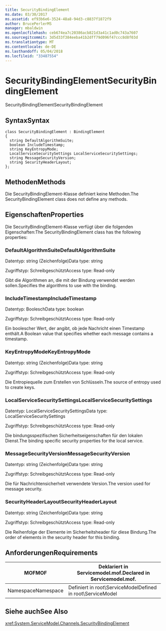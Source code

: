 ```yaml
---
title: SecurityBindingElement
ms.date: 03/30/2017
ms.assetid: ef93b6e6-3524-48a8-94d3-c8837f1872f9
author: BrucePerlerMS
manager: mbaldwin
ms.openlocfilehash: ceb674ea7c20386acb821d3a41c1ad0c743a7607
ms.sourcegitcommit: 3d5d33f384eeba41b2dff79d096f47ccc8d8f03d
ms.translationtype: MT
ms.contentlocale: de-DE
ms.lasthandoff: 05/04/2018
ms.locfileid: "33487554"
---
```

# <a name="securitybindingelement"></a><span data-ttu-id="1f377-102">SecurityBindingElement</span><span class="sxs-lookup"><span data-stu-id="1f377-102">SecurityBindingElement</span></span>
<span data-ttu-id="1f377-103">SecurityBindingElement</span><span class="sxs-lookup"><span data-stu-id="1f377-103">SecurityBindingElement</span></span>  
  
## <a name="syntax"></a><span data-ttu-id="1f377-104">Syntax</span><span class="sxs-lookup"><span data-stu-id="1f377-104">Syntax</span></span>  
  
```  
class SecurityBindingElement : BindingElement  
{  
  string DefaultAlgorithmSuite;  
  boolean IncludeTimestamp;  
  string KeyEntropyMode;  
  LocalServiceSecuritySettings LocalServiceSecuritySettings;  
  string MessageSecurityVersion;  
  string SecurityHeaderLayout;  
};  
```  
  
## <a name="methods"></a><span data-ttu-id="1f377-105">Methoden</span><span class="sxs-lookup"><span data-stu-id="1f377-105">Methods</span></span>  
 <span data-ttu-id="1f377-106">Die SecurityBindingElement-Klasse definiert keine Methoden.</span><span class="sxs-lookup"><span data-stu-id="1f377-106">The SecurityBindingElement class does not define any methods.</span></span>  
  
## <a name="properties"></a><span data-ttu-id="1f377-107">Eigenschaften</span><span class="sxs-lookup"><span data-stu-id="1f377-107">Properties</span></span>  
 <span data-ttu-id="1f377-108">Die SecurityBindingElement-Klasse verfügt über die folgenden Eigenschaften:</span><span class="sxs-lookup"><span data-stu-id="1f377-108">The SecurityBindingElement class has the following properties:</span></span>  
  
### <a name="defaultalgorithmsuite"></a><span data-ttu-id="1f377-109">DefaultAlgorithmSuite</span><span class="sxs-lookup"><span data-stu-id="1f377-109">DefaultAlgorithmSuite</span></span>  
 <span data-ttu-id="1f377-110">Datentyp: string (Zeichenfolge)</span><span class="sxs-lookup"><span data-stu-id="1f377-110">Data type: string</span></span>  
  
 <span data-ttu-id="1f377-111">Zugriffstyp: Schreibgeschützt</span><span class="sxs-lookup"><span data-stu-id="1f377-111">Access type: Read-only</span></span>  
  
 <span data-ttu-id="1f377-112">Gibt die Algorithmen an, die mit der Bindung verwendet werden sollen.</span><span class="sxs-lookup"><span data-stu-id="1f377-112">Specifies the algorithms to use with the binding.</span></span>  
  
### <a name="includetimestamp"></a><span data-ttu-id="1f377-113">IncludeTimestamp</span><span class="sxs-lookup"><span data-stu-id="1f377-113">IncludeTimestamp</span></span>  
 <span data-ttu-id="1f377-114">Datentyp: Boolesch</span><span class="sxs-lookup"><span data-stu-id="1f377-114">Data type: boolean</span></span>  
  
 <span data-ttu-id="1f377-115">Zugriffstyp: Schreibgeschützt</span><span class="sxs-lookup"><span data-stu-id="1f377-115">Access type: Read-only</span></span>  
  
 <span data-ttu-id="1f377-116">Ein boolescher Wert, der angibt, ob jede Nachricht einen Timestamp enthält.</span><span class="sxs-lookup"><span data-stu-id="1f377-116">A Boolean value that specifies whether each message contains a timestamp.</span></span>  
  
### <a name="keyentropymode"></a><span data-ttu-id="1f377-117">KeyEntropyMode</span><span class="sxs-lookup"><span data-stu-id="1f377-117">KeyEntropyMode</span></span>  
 <span data-ttu-id="1f377-118">Datentyp: string (Zeichenfolge)</span><span class="sxs-lookup"><span data-stu-id="1f377-118">Data type: string</span></span>  
  
 <span data-ttu-id="1f377-119">Zugriffstyp: Schreibgeschützt</span><span class="sxs-lookup"><span data-stu-id="1f377-119">Access type: Read-only</span></span>  
  
 <span data-ttu-id="1f377-120">Die Entropiequelle zum Erstellen von Schlüsseln.</span><span class="sxs-lookup"><span data-stu-id="1f377-120">The source of entropy used to create keys.</span></span>  
  
### <a name="localservicesecuritysettings"></a><span data-ttu-id="1f377-121">LocalServiceSecuritySettings</span><span class="sxs-lookup"><span data-stu-id="1f377-121">LocalServiceSecuritySettings</span></span>  
 <span data-ttu-id="1f377-122">Datentyp: LocalServiceSecuritySettings</span><span class="sxs-lookup"><span data-stu-id="1f377-122">Data type: LocalServiceSecuritySettings</span></span>  
  
 <span data-ttu-id="1f377-123">Zugriffstyp: Schreibgeschützt</span><span class="sxs-lookup"><span data-stu-id="1f377-123">Access type: Read-only</span></span>  
  
 <span data-ttu-id="1f377-124">Die bindungsspezifischen Sicherheitseigenschaften für den lokalen Dienst.</span><span class="sxs-lookup"><span data-stu-id="1f377-124">The binding specific security properties for the local service.</span></span>  
  
### <a name="messagesecurityversion"></a><span data-ttu-id="1f377-125">MessageSecurityVersion</span><span class="sxs-lookup"><span data-stu-id="1f377-125">MessageSecurityVersion</span></span>  
 <span data-ttu-id="1f377-126">Datentyp: string (Zeichenfolge)</span><span class="sxs-lookup"><span data-stu-id="1f377-126">Data type: string</span></span>  
  
 <span data-ttu-id="1f377-127">Zugriffstyp: Schreibgeschützt</span><span class="sxs-lookup"><span data-stu-id="1f377-127">Access type: Read-only</span></span>  
  
 <span data-ttu-id="1f377-128">Die für Nachrichtensicherheit verwendete Version.</span><span class="sxs-lookup"><span data-stu-id="1f377-128">The version used for message security.</span></span>  
  
### <a name="securityheaderlayout"></a><span data-ttu-id="1f377-129">SecurityHeaderLayout</span><span class="sxs-lookup"><span data-stu-id="1f377-129">SecurityHeaderLayout</span></span>  
 <span data-ttu-id="1f377-130">Datentyp: string (Zeichenfolge)</span><span class="sxs-lookup"><span data-stu-id="1f377-130">Data type: string</span></span>  
  
 <span data-ttu-id="1f377-131">Zugriffstyp: Schreibgeschützt</span><span class="sxs-lookup"><span data-stu-id="1f377-131">Access type: Read-only</span></span>  
  
 <span data-ttu-id="1f377-132">Die Reihenfolge der Elemente im Sicherheitsheader für diese Bindung.</span><span class="sxs-lookup"><span data-stu-id="1f377-132">The order of elements in the security header for this binding.</span></span>  
  
## <a name="requirements"></a><span data-ttu-id="1f377-133">Anforderungen</span><span class="sxs-lookup"><span data-stu-id="1f377-133">Requirements</span></span>  
  
|<span data-ttu-id="1f377-134">MOF</span><span class="sxs-lookup"><span data-stu-id="1f377-134">MOF</span></span>|<span data-ttu-id="1f377-135">Deklariert in Servicemodel.mof.</span><span class="sxs-lookup"><span data-stu-id="1f377-135">Declared in Servicemodel.mof.</span></span>|  
|---------|-----------------------------------|  
|<span data-ttu-id="1f377-136">Namespace</span><span class="sxs-lookup"><span data-stu-id="1f377-136">Namespace</span></span>|<span data-ttu-id="1f377-137">Definiert in root\ServiceModel</span><span class="sxs-lookup"><span data-stu-id="1f377-137">Defined in root\ServiceModel</span></span>|  
  
## <a name="see-also"></a><span data-ttu-id="1f377-138">Siehe auch</span><span class="sxs-lookup"><span data-stu-id="1f377-138">See Also</span></span>  
 <xref:System.ServiceModel.Channels.SecurityBindingElement>
